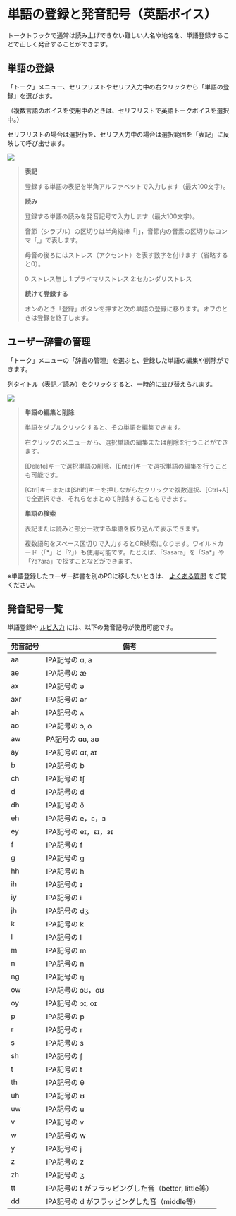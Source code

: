 


単語の登録と発音記号（英語ボイス）
=================


  


 トークトラックで通常は読み上げできない難しい人名や地名を、単語登録することで正しく発音することができます。
   

単語の登録
-----


 「トーク」メニュー、セリフリストやセリフ入力中の右クリックから「単語の登録」を選びます。
   

 （複数言語のボイスを使用中のときは、セリフリストで英語トークボイスを選択中。）
   

 セリフリストの場合は選択行を、セリフ入力中の場合は選択範囲を「表記」に反映して呼び出せます。
   

  


![](../../image/menu_11_e.png)

  


> **表記**
>   
> 
>  登録する単語の表記を半角アルファベットで入力します（最大100文字）。
>    
> 
>   
> 
> **読み**
>   
> 
>  登録する単語の読みを発音記号で入力します（最大100文字）。
>    
> 
>  音節（シラブル）の区切りは半角縦棒「\|」，音節内の音素の区切りはコンマ「,」で表します。
>    
> 
>  母音の後ろにはストレス（アクセント）を表す数字を付けます（省略すると0）。
>    
> 
>  0:ストレス無し 1:プライマリストレス 2:セカンダリストレス
>    
> 
>   
> 
> **続けて登録する**
>   
> 
>  オンのとき「登録」ボタンを押すと次の単語の登録に移ります。オフのときは登録を終了します。


ユーザー辞書の管理
---------


 「トーク」メニューの「辞書の管理」を選ぶと、登録した単語の編集や削除ができます。
   

 列タイトル（表記／読み）をクリックすると、一時的に並び替えられます。
   

  


![](../../image/menu_09_e.png)

  


> **単語の編集と削除**
>   
> 
>  単語をダブルクリックすると、その単語を編集できます。
>    
> 
>  右クリックのメニューから、選択単語の編集または削除を行うことができます。
>    
> 
>  \[Delete]キーで選択単語の削除、\[Enter]キーで選択単語の編集を行うことも可能です。
>    
> 
>  \[Ctrl]キーまたは\[Shift]キーを押しながら左クリックで複数選択、\[Ctrl\+A]で全選択でき、それらをまとめて削除することもできます。
>    
> 
>   
> 
> **単語の検索**
>   
> 
>  表記または読みと部分一致する単語を絞り込んで表示できます。
>    
> 
>  複数語句をスペース区切りで入力するとOR検索になります。ワイルドカード（「\*」と「?」）も使用可能です。たとえば、「Sasara」を「Sa\*」や「?a?ara」で探すことなどができます。


  

 ※単語登録したユーザー辞書を別のPCに移したいときは、
 [よくある質問](https://cevio.jp/guide/cevio_ai/faq/) 
 をご覧ください。
   

発音記号一覧
------


 単語登録や
 [ルビ入力](../talk_01/) 
 には、以下の発音記号が使用可能です。
   

  



| 発音記号 | 備考 |
| --- | --- |
| aa | IPA記号の ɑ, a |
| ae | IPA記号の æ |
| ax | IPA記号の ə |
| axr | IPA記号の ər |
| ah | IPA記号の ʌ |
| ao | IPA記号の ɔ, o |
| aw | PA記号の ɑʊ, aʊ |
| ay | IPA記号の ɑɪ, aɪ |
| b | IPA記号の b |
| ch | IPA記号の tʃ |
| d | IPA記号の d |
| dh | IPA記号の ð |
| eh | IPA記号の e，ɛ，ɜ |
| ey | IPA記号の eɪ，ɛɪ，ɜɪ |
| f | IPA記号の f |
| g | IPA記号の g |
| hh | IPA記号の h |
| ih | IPA記号の ɪ |
| iy | IPA記号の i |
| jh | IPA記号の dʒ |
| k | IPA記号の k |
| l | IPA記号の l |
| m | IPA記号の m |
| n | IPA記号の n |
| ng | IPA記号の ŋ |
| ow | IPA記号の ɔʊ，oʊ |
| oy | IPA記号の ɔɪ, oɪ |
| p | IPA記号の p |
| r | IPA記号の r |
| s | IPA記号の s |
| sh | IPA記号の ʃ |
| t | IPA記号の t |
| th | IPA記号の θ |
| uh | IPA記号の ʊ |
| uw | IPA記号の u |
| v | IPA記号の v |
| w | IPA記号の w |
| y | IPA記号の j |
| z | IPA記号の z |
| zh | IPA記号の ʒ |
| tt | IPA記号の t がフラッピングした音（better, little等） |
| dd | IPA記号の d がフラッピングした音（middle等） |






